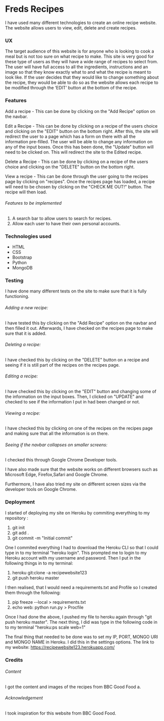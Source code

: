 # Freds Recipes
 I have used many different technologies to create an online recipe website.
 The website allows users to view, edit, delete and create recipes.
 
### UX
The target audience of this website is for anyone who is looking to cook a meal
but is not too sure on what recipe to make. This site is very good
for these type of users as they will have a wide range of recipes to select from.
The user will have full access to all the ingredients, instructions and an image
so that they know exactly what to and what the recipe is meant to look like.
If the user decides that they would like to change something about the recipe,
they would be able to do so as the website allows each recipe to be modified through the ‘EDIT’ button at the bottom of the recipe.


### Features
Add a recipe - This can be done by clicking on the "Add Recipe"
option on the navbar.

Edit a Recipe - This can be done by clicking on a recipe of the users choice and clicking on the 
"EDIT" button on the bottom right. After this, the site will redirect the user to
a page which has a form on there with all the information pre-filled. The user 
will be able to change any information on any of the input boxes. 
Once this has been done, the "Update" button will need to be clicked on.
This will redirect the site to the Edited recipe. 

Delete a Recipe - This can be done by clicking on a recipe of the users choice and clicking on the 
"DELETE" button on the bottom right.

View a recipe - This can be done through the user going to the recipes page
by clicking on "recipes". Once the recipes page has loaded, a recipe 
will need to be chosen by clicking on the "CHECK ME OUT!" button. The recipe will then load.

###### Features to be implemented
1. A search bar to allow users to search for recipes.
2. Allow each user to have their own personal accounts.

### Technologies used
* HTML
* CSS
* Bootstrap
* Python
* MongoDB

### Testing 

I have done many different tests on the site to make sure that it is fully
functioning. 

###### Adding a new recipe:
I have tested this by clicking on the "Add Recipe" option on the navbar and then filled it out.
Afterwards, I have checked on the recipes page to make sure that it is added.

###### Deleting a recipe:
I have checked this by clicking on the "DELETE" button on a recipe and seeing if
it is still part of the recipes on the recipes page.

###### Editing a recipe:
I have checked this by clicking on the "EDIT" button and changing some of the
information on the input boxes. Then, I clicked on "UPDATE" and checked to see
if the information I put in had been changed or not.

###### Viewing a recipe:
I have checked this by clicking on one of the recipes on the recipes page and making
sure that all the information is on there.

###### Seeing if the navbar collapses on smaller screens:
I checked this through Google Chrome Developer tools.

I have also made sure that the website works on different browsers such as Microsoft Edge,
Firefox,Safari and Google Chrome.

Furthermore, I have also tried my site on different screen sizes via the developer
tools on Google Chrome.

### Deployment

I started of deploying my site on Heroku by commiting everything to my repository :

1. git init 
2. git add .
3. git commit -m "Initial commit"

One I commited everything I had to download the Heroku CLI so that I could type in to 
my terminal "heroku login". This prompted me to login to my Heroku account with my username
and password. Then I put in the following things in to my terminal:

1. heroku git:clone -a recipewebsite123
2. git push heroku master

I then realised, that I would need a requirements.txt and Profile so I created them through the following:

1. pip freeze --local > requirements.txt
2. echo web: python run.py > Procfile

Once I had done the above, I pushed my file to heroku again through "git push heroku master".
The next thing, I did was type in the following code in to my terminal "heroku:ps scale web=1"

The final thing that needed to be done was to set my IP, PORT, MONGO URI and MONGO NAME 
in Heroku. I did this in the settings options. The link to my website:
https://recipewebsite123.herokuapp.com/


### Credits

###### Content

I got the content and images of the recipes from BBC Good Food a.

###### Acknowledgement

I took inspiration for this website from BBC Good Food.









